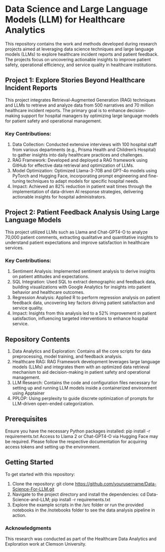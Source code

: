 # Data Science and Large Language Models (LLM) for Healthcare Analytics

This repository contains the work and methods developed during research projects aimed at leveraging data science techniques and large language models (LLMs) to explore healthcare incident reports and patient feedback. The projects focus on uncovering actionable insights to improve patient safety, operational efficiency, and service quality in healthcare institutions.

## Project 1: Explore Stories Beyond Healthcare Incident Reports

This project integrates Retrieval-Augmented Generation (RAG) techniques and LLMs to retrieve and analyze data from 500 narratives and 70 million healthcare incident reports. The primary goal is to enhance decision-making support for hospital managers by optimizing large language models for patient safety and operational management.

### Key Contributions:
1) Data Collection: Conducted extensive interviews with 100 hospital staff from various departments (e.g., Prisma Health and Children’s Hospital) to gather insights into daily healthcare practices and challenges.
2) RAG Framework: Developed and deployed a RAG framework using GitHub for effective data retrieval and optimization of LLMs.
3) Model Optimization: Optimized Llama-3-70B and GPT-4o models using PyTorch and Hugging Face, incorporating prompt engineering and fine-tuning techniques to adapt models for specific hospital needs.
4) Impact: Achieved an 82% reduction in patient wait times through the implementation of data-driven AI response strategies, delivering actionable insights for hospital administrators.

## Project 2: Patient Feedback Analysis Using Large Language Models

This project utilized LLMs such as Llama and Chat-GPT4-O to analyze 70,000 patient comments, extracting qualitative and quantitative insights to understand patient expectations and improve satisfaction in healthcare services.

### Key Contributions:
1) Sentiment Analysis: Implemented sentiment analysis to derive insights on patient attitudes and expectations.
2) SQL Integration: Used SQL to extract demographic and feedback data, building visualizations with Google Analytics for insights into patient behavior and healthcare outcomes.
3) Regression Analysis: Applied R to perform regression analysis on patient feedback data, uncovering key factors driving patient satisfaction and service quality.
4) Impact: Insights from this analysis led to a 52% improvement in patient satisfaction, influencing targeted interventions to enhance hospital service.

## Repository Contents
1) Data Analytics and Exploration: Contains all the core scripts for data preprocessing, model training, and feedback analysis.
2) Healthcare RAG: RAG Framework development leverages large language models (LLMs) and integrates them with an optimized data retrieval mechanism to aid decision-making in patient safety and operational management.
3) LLM Research: Contains the code and configuration files necessary for setting up and running LLM models inside a containerized environment using Apptainer
4) PPLOP: Using perplexity to guide discrete optimization of prompts for LLM-driven open-ended categorization.

## Prerequisites
Ensure you have the necessary Python packages installed: pip install -r requirements.txt
Access to Llama 2 or Chat-GPT4-O via Hugging Face may be required. Please follow the respective documentation for acquiring access tokens and setting up the environment.

## Getting Started
To get started with this repository:

1) Clone the repository: git clone https://github.com/yourusername/Data-Science-For-LLM.git
2) Navigate to the project directory and install the dependencies: cd Data-Science-and-LLM; pip install -r requirements.txt
3) Explore the example scripts in the /src folder or run the provided notebooks in the /notebooks folder to see the data analysis pipeline in action.

### Acknowledgments
This research was conducted as part of the Healthcare Data Analytics and Exploration work at Clemson University.

